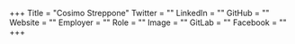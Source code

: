 +++
Title = "Cosimo Streppone"
Twitter = ""
LinkedIn = ""
GitHub = ""
Website = ""
Employer = ""
Role = ""
Image = ""
GitLab = ""
Facebook = ""
+++
